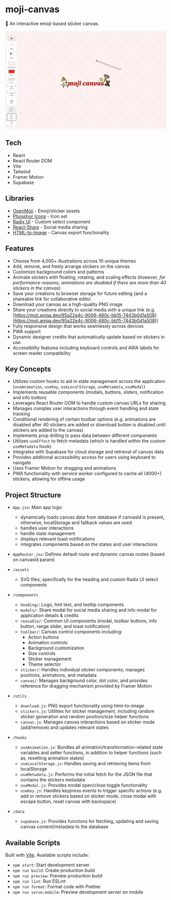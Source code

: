# moji-canvas

🎨 An interactive emoji-based sticker canvas.

<a href="https://moji.aniqa.dev"><img src="/public/og-img.png" alt="Moji Canvas Demo" /></a>

## Tech

- React
- React Router DOM
- Vite
- Tailwind
- Framer Motion
- Supabase

## Libraries

- [OpenMoji](https://openmoji.org/) - Emoji/sticker assets
- [Phosphor Icons](https://phosphoricons.com/) - Icon set
- [Radix UI](https://www.radix-ui.com/) - Custom select component
- [React-Share](https://github.com/nygardk/react-share) - Social media sharing
- [HTML-to-Image](https://github.com/bubkoo/html-to-image) - Canvas export functionality

## Features

- Choose from 4,000+ illustrations across 10 unique themes
- Add, remove, and freely arrange stickers on the canvas
- Customize background colors and patterns
- Animate stickers with floating, rotating, and scaling effects (_however, for performance reasons, animations are disabled if there are more than 40 stickers in the canvas_)
- Save your creations to browser storage for future editing (and a shareable link for collaborative edits)
- Download your canvas as a high-quality PNG image
- Share your creations directly to social media with a unique link (e.g. [https://moji.aniqa.dev/95a22e4c-9006-480c-bb15-7443b0d1a508](https://moji.aniqa.dev/95a22e4c-9006-480c-bb15-7443b0d1a508))
- Fully responsive design that works seamlessly across devices
- PWA support
- Dynamic designer credits that automatically update based on stickers in use
- Accessibility features including keyboard controls and ARIA labels for screen reader compatibility

## Key Concepts

- Utilizes custom hooks to aid in state management across the application (`useAnimation`, `useKey`, `useLocalStorage`, `useMetadata`, `useModal`)
- Implements reusable components (modals, buttons, sliders, notification and info button)
- Leverages React Router DOM to handle custom canvas URLs for sharing
- Manages complex user interactions through event handling and state tracking
- Conditional rendering of certain toolbar options (e.g. animations are disabled after 40 stickers are added or download button is disabled until stickers are added to the canvas)
- Implements prop drilling to pass data between different components
- Utilizes `useEffect` to fetch metadata (which is handled within the custom `useMetadata` hook)
- Integrates with Supabase for cloud storage and retrieval of canvas data
- Provides additional accessibility access for users using keyboard to navigate
- Uses Framer Motion for dragging and animations
- PWA functionality with service worker configured to cache all (4000+) stickers, allowing for offline usage

## Project Structure

- `App.jsx`: Main app logic
  - dynamically loads canvas data from database if canvasId is present, otherwise, localStorage and fallback values are used
  - handles user interactions
  - handle state management
  - displays relevant toast notifications
  - integrates components based on the states and user interactions
- `AppRouter.jsx`: Defines default route and dynamic canvas routes (based on canvasId param)

- `/assets`

  - SVG files, specifically for the heading and custom Radix UI select components

- `/components`

  - `heading/`: Logo, hint text, and tooltip components
  - `modals/`: Share modal for social media sharing and info modal for application details & credits
  - `reusable/`: Common UI components (modal, toolbar buttons, info button, range slider, and toast notification)
  - `toolbar/`: Canvas control components including:
    - Action buttons
    - Animation controls
    - Background customization
    - Size controls
    - Sticker management
    - Theme selector
  - `sticker/`: Handles individual sticker components; manages positions, animations, and metadata
  - `canvas/`: Manages background color, dot color, and provides reference for dragging mechanism provided by Framer Motion

- `/utils`

  - `download.js`: PNG export functionality using html-to-image
  - `stickers.js`: Utilities for sticker management, including random sticker generation and random position/size helper functions
  - `canvas.js`: Manages canvas interactions based on sticker mode (add/remove) and updates relevant states

- `/hooks`

  - `useAnimation.js`: Bundles all animation/transformation-related state variables and setter functions, in addition to helper functions (such as, resetting animation states)
  - `useLocalStorage.js`: Handles saving and retrieving items from localStorage
  - `useMetadata.js`: Performs the initial fetch for the JSON file that contains the stickers metadata
  - `useModal.js`: Provides modal open/close toggle functionality
  - `useKey.js`: Handles keypress events to trigger specific actions (e.g. add or remove stickers based on sticker mode, close modal with escape button, reset canvas with backspace)

- `/data`
  - `supabase.js`: Provides functions for fetching, updating and saving canvas content/metadata to the database

## Available Scripts

Built with [Vite](https://vite.dev/). Available scripts include:

- `npm start`: Start development server
- `npm run build`: Create production build
- `npm run preview`: Preview production build
- `npm run lint`: Run ESLint
- `npm run format`: Format code with Prettier
- `npm run serve:mobile`: Preview development server on mobile
